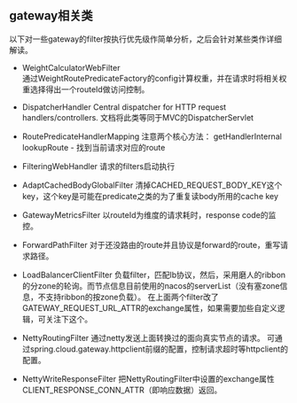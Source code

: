 
## gateway相关类

以下对一些gateway的filter按执行优先级作简单分析，之后会针对某些类作详细解读。

- WeightCalculatorWebFilter   
通过WeightRoutePredicateFactory的config计算权重，并在请求时将相关权重选择得出一个routeId做访问控制。

- DispatcherHandler
Central dispatcher for HTTP request handlers/controllers.
文档将此类等同于MVC的DispatcherServlet

- RoutePredicateHandlerMapping
注意两个核心方法：
getHandlerInternal 
lookupRoute - 找到当前请求对应的route

- FilteringWebHandler
请求的filters启动执行

- AdaptCachedBodyGlobalFilter
清掉CACHED_REQUEST_BODY_KEY这个key，这个key是可能在predicate之类的为了重复读body所用的cache key

- GatewayMetricsFilter
以routeId为维度的请求耗时，response code的监控。

- ForwardPathFilter
对于还没路由的route并且协议是forward的route，重写请求路径。

- LoadBalancerClientFilter
负载filter，匹配lb协议，然后，采用磨人的ribbon的分zone的轮询。而节点信息目前使用的nacos的serverList（没有塞zone信息，不支持ribbon的按zone负载）。
在上面两个filter改了GATEWAY_REQUEST_URL_ATTR的exchange属性，如果需要加些自定义逻辑，可关注下这个。

- NettyRoutingFilter
通过netty发送上面转换过的面向真实节点的请求。
可通过spring.cloud.gateway.httpclient前缀的配置，控制请求超时等httpclient的配置。

- NettyWriteResponseFilter
把NettyRoutingFilter中设置的exchange属性CLIENT_RESPONSE_CONN_ATTR（即响应数据）返回。

